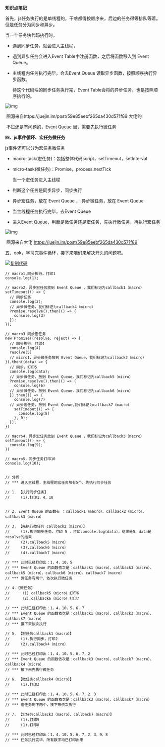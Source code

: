 **知识点笔记**

 首先，js任务执行的是单线程的，干啥都得按顺序来，后边的任务得等排队等着。但是任务分为同步和异步。

   当一个任务块代码执行时，

- 遇到同步任务，就会进入主线程，
- 遇到异步任务会进入Event Table中注册函数，之后将函数移入到 Event Queue。
- 主线程内任务执行完毕，会去Event Queue 读取异步函数，按照顺序执行异步函数。

   待这个代码块的同步任务执行完，Event Table会将的异步任务，也是按照顺序执行的。

![img](https://img2018.cnblogs.com/i-beta/1838437/202001/1838437-20200111110643043-1105349166.png)

 

 

​           图源来自https://juejin.im/post/59e85eebf265da430d571f89 大佬的

​    不过还是有问题的，Event Queue 里，需要先执行微任务

**四、js事件循环、宏任务微任务**

  js事件还可以分为宏任务微任务

- macro-task(宏任务)：包括整体代码script，setTimeout，setInterval
- micro-task(微任务)：Promise，process.nextTick

  当一个宏任务进入主线程

- 判断这个任务是同步异步，同步执行
- 异步宏任务，放在 Event Queue ， 异步微任务，放在 Event Queue
- 当主线程任务执行完毕，去Event Queue
- 进入Event Queue，判断是微任务还是宏任务，先执行微任务，再执行宏任务

![img](https://img2018.cnblogs.com/i-beta/1838437/202001/1838437-20200111153300214-1886955058.png)

 

​    图源来自大佬 https://juejin.im/post/59e85eebf265da430d571f89

 

五、ook，学习完事件循环，接下来咱们来解决开头的问题吧。

[![复制代码](https://common.cnblogs.com/images/copycode.gif)](javascript:void(0);)

```
// macro1,同步执行，打印1
console.log(1);    

// macro2，异步宏任务放到 Event Queue ，我们标记为callback1（macro）
setTimeout(() => {
  // 同步任务
  console.log(2);
  // 异步微任务，我们标记为callback4（micro）
  Promise.resolve().then(() => {
    console.log(3)
  });
});

// macro3 同步宏任务
new Promise((resolve, reject) => {
  // 同步执行，打印4
  console.log(4)
  resolve(5)
  // micro1，异步微任务放到 Event Queue，我们标记为callback2（micro）
}).then((data) => {
  // 同步，打印5
  console.log(data);  
  // 异步微任务，放到 Event Queue，我们标记为callback5（micro）
  Promise.resolve().then(() => {
    console.log(6)
  // 异步微任务，放到 Event Queue，我们标记为callback6（micro）
  }).then(() => {
    console.log(7)
  // 异步宏任务，放到 Event Queue,我们标记为callback7（macro）
    setTimeout(() => {
      console.log(8)
    }, 0);
  });
})

// macro4，异步宏任务放到 Event Queue ，我们标记为callback3（macro）
setTimeout(() => {
  console.log(9);
})

// macro5，同步任务打印10
console.log(10);


// 分析：
// *** 进入主线程，主线程的宏任务块有5个，先执行同步任务

// 1. 【执行同步任务】
//     (1).打印1，4，10


// 2. Event Queue 的函数有 ：callback1（macro）、callback2（micro）、callback3（macro）

// 3. 【先执行微任务 callback2（micro）】
//     (1).执行同步任务，打印 5 ，打印console.log(data)，结果是5，data是 resolve的结果
//     (2).callback5（micro）
//     (3).callback6（micro）
//     (4).callback7（macro）

// *** 此时已经打印出：1，4，10，5
// *** Event Queue 的函数依次是：callback1（macro）、callback3（macro）、callback5（micro）、callback6（micro）、callback7（macro）
// *** 微任务有两个，依次执行微任务

// 4.【微任务】
//     （1).callback5（micro）打印6
//     （2).callback6（micro）打印7

// *** 此时已经打印出：1，4，10，5，6，7
// *** Event Queue 的函数依次是：callback1（macro）、callback3（macro）、callback7（macro）
// *** 接下来依次执行

// 5. 【宏任务callback1（macro）】
//     (1).执行同步，打印2
//     (2).callback4（micro）

// *** 此时已经打印出：1，4，10，5，6，7，2
// *** Event Queue 的函数依次是：callback3（macro）、callback7（macro）、callback4（micro）
// *** 接下来先执行微任务

// 6. 【微任务callback4（micro）】
//     (1).打印3

// *** 此时已经打印出：1，4，10，5，6，7，2，3
// *** Event Queue 的函数依次是：callback3（macro）、callback7（macro）
// *** 宏任务剩下两个，接下来依次执行

// 7. 【宏任务callback3（macro）、callback7（macro）】
//     (1).打印9
//     (1).打印8

// *** 此时已经打印出：1，4，10，5，6，7，2，3，9，8
// *** 任务执行完毕，所有数字均已打印出来
```